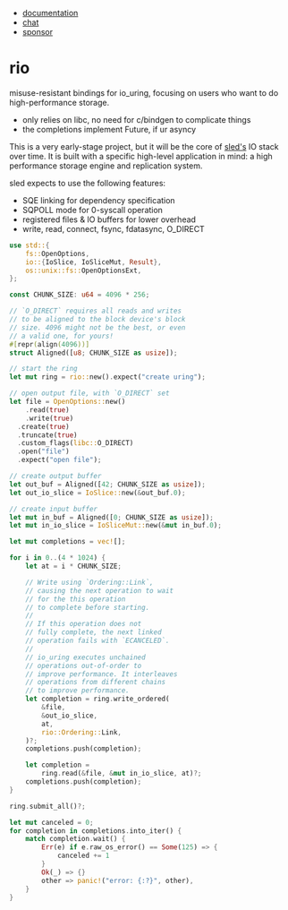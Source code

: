 * [documentation](https://docs.rs/rio)
* [chat](https://discord.gg/Z6VsXds)
* [sponsor](https://github.com/sponsors/spacejam)

# rio

misuse-resistant bindings for io_uring, focusing
on users who want to do high-performance storage.

* only relies on libc, no need for c/bindgen to complicate things
* the completions implement Future, if ur asyncy

This is a very early-stage project, but it will
be the core of [sled's](http://sled.rs) IO stack
over time. It is built with a specific high-level
application in mind: a high performance storage
engine and replication system.

sled expects to use the following features:

* SQE linking for dependency specification
* SQPOLL mode for 0-syscall operation
* registered files & IO buffers for lower overhead
* write, read, connect, fsync, fdatasync, O_DIRECT

```rust
use std::{
    fs::OpenOptions,
    io::{IoSlice, IoSliceMut, Result},
    os::unix::fs::OpenOptionsExt,
};

const CHUNK_SIZE: u64 = 4096 * 256;

// `O_DIRECT` requires all reads and writes
// to be aligned to the block device's block
// size. 4096 might not be the best, or even
// a valid one, for yours!
#[repr(align(4096))]
struct Aligned([u8; CHUNK_SIZE as usize]);

// start the ring
let mut ring = rio::new().expect("create uring");

// open output file, with `O_DIRECT` set
let file = OpenOptions::new()
    .read(true)
    .write(true)
  .create(true)
  .truncate(true)
  .custom_flags(libc::O_DIRECT)
  .open("file")
  .expect("open file");

// create output buffer
let out_buf = Aligned([42; CHUNK_SIZE as usize]);
let out_io_slice = IoSlice::new(&out_buf.0);

// create input buffer
let mut in_buf = Aligned([0; CHUNK_SIZE as usize]);
let mut in_io_slice = IoSliceMut::new(&mut in_buf.0);

let mut completions = vec![];

for i in 0..(4 * 1024) {
    let at = i * CHUNK_SIZE;

    // Write using `Ordering::Link`,
    // causing the next operation to wait
    // for the this operation
    // to complete before starting.
    //
    // If this operation does not
    // fully complete, the next linked
    // operation fails with `ECANCELED`.
    //
    // io_uring executes unchained
    // operations out-of-order to
    // improve performance. It interleaves
    // operations from different chains
    // to improve performance.
    let completion = ring.write_ordered(
        &file,
        &out_io_slice,
        at,
        rio::Ordering::Link,
    )?;
    completions.push(completion);

    let completion =
        ring.read(&file, &mut in_io_slice, at)?;
    completions.push(completion);
}

ring.submit_all()?;

let mut canceled = 0;
for completion in completions.into_iter() {
    match completion.wait() {
        Err(e) if e.raw_os_error() == Some(125) => {
            canceled += 1
        }
        Ok(_) => {}
        other => panic!("error: {:?}", other),
    }
}
```
